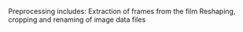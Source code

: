 Preprocessing includes:
  Extraction of frames from the film
  Reshaping, cropping and renaming of image data files
